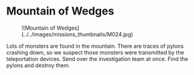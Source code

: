 # Mountain of Wedges

<figure markdown>
  ![Mountain of Wedges](../../images/missions_thumbnails/M024.jpg)
</figure>

Lots of monsters are found in the mountain. There are traces of pylons crashing down, so we suspect those monsters were transmitted by the teleportation devices.
Send over the investigation team at once. Find the pylons and destroy them.
